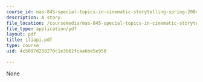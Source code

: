```yaml
---
course_id: mas-845-special-topics-in-cinematic-storytelling-spring-2004
description: A story.
file_location: /coursemedia/mas-845-special-topics-in-cinematic-storytelling-spring-2004/4c5097d258270c1e3662fcaa6be5e950_1liapi.pdf
file_type: application/pdf
layout: pdf
title: 1liapi.pdf
type: course
uid: 4c5097d258270c1e3662fcaa6be5e950

---
```

None
